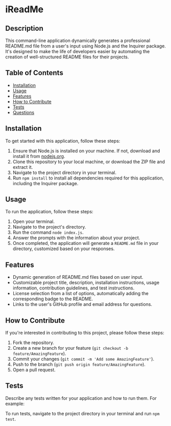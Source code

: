 # iReadMe

## Description

This command-line application dynamically generates a professional README.md file from a user's input using Node.js and the Inquirer package. It's designed to make the life of developers easier by automating the creation of well-structured README files for their projects.

## Table of Contents

- [Installation](#installation)
- [Usage](#usage)
- [Features](#features)
- [How to Contribute](#how-to-contribute)
- [Tests](#tests)
- [Questions](#questions)

## Installation

To get started with this application, follow these steps:

1. Ensure that Node.js is installed on your machine. If not, download and install it from [nodejs.org](https://nodejs.org/).
2. Clone this repository to your local machine, or download the ZIP file and extract it.
3. Navigate to the project directory in your terminal.
4. Run `npm install` to install all dependencies required for this application, including the Inquirer package.

## Usage

To run the application, follow these steps:

1. Open your terminal.
2. Navigate to the project's directory.
3. Run the command `node index.js`.
4. Answer the prompts with the information about your project.
5. Once completed, the application will generate a `README.md` file in your directory, customized based on your responses.

## Features

- Dynamic generation of README.md files based on user input.
- Customizable project title, description, installation instructions, usage information, contribution guidelines, and test instructions.
- License selection from a list of options, automatically adding the corresponding badge to the README.
- Links to the user's GitHub profile and email address for questions.

## How to Contribute

If you're interested in contributing to this project, please follow these steps:

1. Fork the repository.
2. Create a new branch for your feature (`git checkout -b feature/AmazingFeature`).
3. Commit your changes (`git commit -m 'Add some AmazingFeature'`).
4. Push to the branch (`git push origin feature/AmazingFeature`).
5. Open a pull request.

## Tests

Describe any tests written for your application and how to run them. For example:

To run tests, navigate to the project directory in your terminal and run `npm test`.
